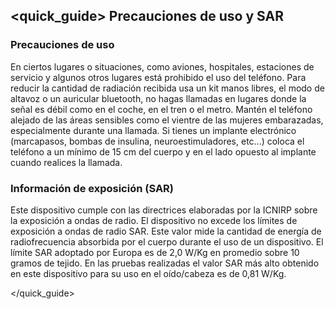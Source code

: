 ## <quick_guide> Precauciones de uso y SAR
### Precauciones de uso

En ciertos lugares o situaciones, como aviones, hospitales, estaciones de servicio y algunos otros lugares está prohibido el uso del teléfono.
Para reducir la cantidad de radiación recibida usa un kit manos libres, el modo de altavoz o un auricular bluetooth, no hagas llamadas en lugares donde la señal es débil como en el coche, en el tren o el metro. Mantén el teléfono alejado de las áreas sensibles como el vientre de las mujeres embarazadas, especialmente durante una llamada. Si tienes un implante electrónico (marcapasos, bombas de insulina, neuroestimuladores, etc...) coloca el teléfono a un mínimo de 15 cm del cuerpo y en el lado opuesto al implante cuando realices la llamada.


### Información de exposición (SAR)

Este dispositivo cumple con las directrices elaboradas por la ICNIRP sobre la exposición a ondas de radio. El dispositivo no excede los límites de exposición a ondas de radio SAR. Este valor mide la cantidad de energía de radiofrecuencia absorbida por el cuerpo durante el uso de un dispositivo. El límite SAR adoptado por Europa es de 2,0 W/Kg en promedio sobre 10 gramos de tejido. En las pruebas realizadas el valor SAR más alto obtenido en este dispositivo para su uso en el oído/cabeza es de 0,81 W/Kg.

</quick_guide> 


